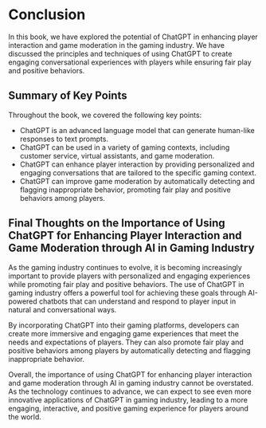 # Conclusion

In this book, we have explored the potential of ChatGPT in enhancing player interaction and game moderation in the gaming industry. We have discussed the principles and techniques of using ChatGPT to create engaging conversational experiences with players while ensuring fair play and positive behaviors.

Summary of Key Points
---------------------

Throughout the book, we covered the following key points:

* ChatGPT is an advanced language model that can generate human-like responses to text prompts.
* ChatGPT can be used in a variety of gaming contexts, including customer service, virtual assistants, and game moderation.
* ChatGPT can enhance player interaction by providing personalized and engaging conversations that are tailored to the specific gaming context.
* ChatGPT can improve game moderation by automatically detecting and flagging inappropriate behavior, promoting fair play and positive behaviors among players.

Final Thoughts on the Importance of Using ChatGPT for Enhancing Player Interaction and Game Moderation through AI in Gaming Industry
------------------------------------------------------------------------------------------------------------------------------------

As the gaming industry continues to evolve, it is becoming increasingly important to provide players with personalized and engaging experiences while promoting fair play and positive behaviors. The use of ChatGPT in gaming industry offers a powerful tool for achieving these goals through AI-powered chatbots that can understand and respond to player input in natural and conversational ways.

By incorporating ChatGPT into their gaming platforms, developers can create more immersive and engaging game experiences that meet the needs and expectations of players. They can also promote fair play and positive behaviors among players by automatically detecting and flagging inappropriate behavior.

Overall, the importance of using ChatGPT for enhancing player interaction and game moderation through AI in gaming industry cannot be overstated. As the technology continues to advance, we can expect to see even more innovative applications of ChatGPT in gaming industry, leading to a more engaging, interactive, and positive gaming experience for players around the world.